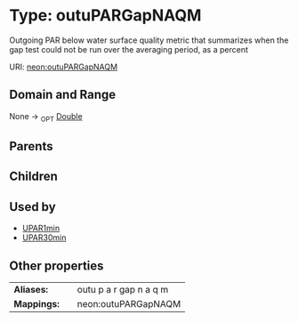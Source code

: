 
# Type: outuPARGapNAQM


Outgoing PAR below water surface quality metric that summarizes when the gap test could not be run over the averaging period, as a percent

URI: [neon:outuPARGapNAQM](https://data.neonscience.org/outuPARGapNAQM)


## Domain and Range

None ->  <sub>OPT</sub> [Double](types/Double.md)

## Parents


## Children


## Used by

 * [UPAR1min](UPAR1min.md)
 * [UPAR30min](UPAR30min.md)

## Other properties

|  |  |  |
| --- | --- | --- |
| **Aliases:** | | outu p a r gap n a q m |
| **Mappings:** | | neon:outuPARGapNAQM |

